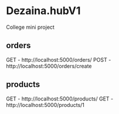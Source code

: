 # Dezaina.hubV1
College mini project

## orders
GET - http://localhost:5000/orders/
POST - http://localhost:5000/orders/create

## products

GET - http://localhost:5000/products/
GET - http://localhost:5000/products/1